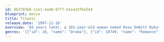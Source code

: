 ```yaml
---
id: 8b3783b6-11e1-4ad0-87f7-b1ea32f6e544
blueprint: movie
title: Titanic
release_date: '1997-11-18'
overview: '84 years later, a 101-year-old woman named Rose DeWitt Bukater tells the story to her granddaughter Lizzy Calvert, Brock Lovett, Lewis Bodine, Bobby Buell and Anatoly Mikailavich on the Keldysh about her life set in April 10th 1912, on a ship called Titanic when young Rose boards the departing ship with the upper-class passengers and her mother, Ruth DeWitt Bukater, and her fiancé, Caledon Hockley. Meanwhile, a drifter and artist named Jack Dawson and his best friend Fabrizio De Rossi win third-class tickets to the ship in a game. And she explains the whole story from departure until the death of Titanic on its first and last voyage April 15th, 1912 at 2:20 in the morning.'
genres: '[{"id": 18, "name": "Drama"}, {"id": 10749, "name": "Romance"}, {"id": 53, "name": "Thriller"}]'
---
```

